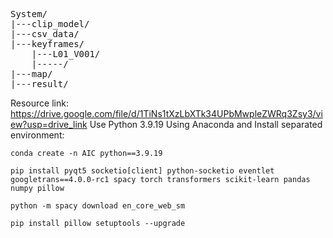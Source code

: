 <pre>
System/
|---clip_model/
|---csv_data/
|---keyframes/
    |---L01_V001/
    |-----/
|---map/
|---result/
</pre>
Resource link: https://drive.google.com/file/d/1TiNs1tXzLbXTk34UPbMwpleZWRq3Zsy3/view?usp=drive_link
Use Python 3.9.19
Using Anaconda and Install separated environment: 
```
conda create -n AIC python==3.9.19
```

```
pip install pyqt5 socketio[client] python-socketio eventlet googletrans==4.0.0-rc1 spacy torch transformers scikit-learn pandas numpy pillow
```
```
python -m spacy download en_core_web_sm
```
```
pip install pillow setuptools --upgrade
```
